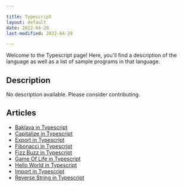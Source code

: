 ```yaml
---

title: Typescript
layout: default
date: 2022-04-28
last-modified: 2022-04-29

---
```


Welcome to the Typescript page! Here, you'll find a description of the language as well as a list of sample programs in that language.

## Description

No description available. Please consider contributing.

## Articles

- [Baklava in Typescript](https://sampleprograms.io/projects/baklava/typescript)
- [Capitalize in Typescript](https://sampleprograms.io/projects/capitalize/typescript)
- [Export in Typescript](https://sampleprograms.io/projects/import-export/typescript)
- [Fibonacci in Typescript](https://sampleprograms.io/projects/fibonacci/typescript)
- [Fizz Buzz in Typescript](https://sampleprograms.io/projects/fizz-buzz/typescript)
- [Game Of Life in Typescript](https://sampleprograms.io/projects/game-of-life/typescript)
- [Hello World in Typescript](https://sampleprograms.io/projects/hello-world/typescript)
- [Import in Typescript](https://sampleprograms.io/projects/import-export/typescript)
- [Reverse String in Typescript](https://sampleprograms.io/projects/reverse-string/typescript)